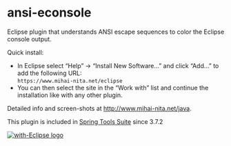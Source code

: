 ansi-econsole
=============

Eclipse plugin that understands ANSI escape sequences to color the Eclipse console output.

Quick install:
* In Eclipse select “Help” -> “Install New Software...” and click “Add...” to add the following URL:<br>
`https://www.mihai-nita.net/eclipse`
* You can then select the site in the “Work with” list and continue the installation like with any other plugin.

Detailed info and screen-shots at <a href="http://www.mihai-nita.net/java">http://www.mihai-nita.net/java</a>.

This plugin is included in [Spring Tools Suite](https://spring.io/tools/sts) since 3.7.2


<a href="http://with-eclipse.github.io/" target="_blank">
<img alt="with-Eclipse logo" src="http://with-eclipse.github.io/with-eclipse-0.jpg" /></a>
